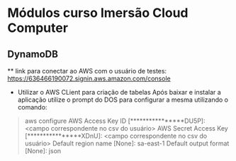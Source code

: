 # Módulos curso Imersão Cloud Computer

## DynamoDB
** link para conectar ao AWS com o usuário de testes:
https://636466190072.signin.aws.amazon.com/console

* Utilizar o AWS CLient para criação de tabelas
Após baixar e instalar a aplicação utilize o prompt do DOS para configurar a mesma utilizando o comando:

> aws configure
AWS Access Key ID [****************DU5P]: <campo correspondente no csv do usuário>
AWS Secret Access Key [****************XDnU]: <campo correspondente no csv do usuário>
Default region name [None]: sa-east-1
Default output format [None]: json